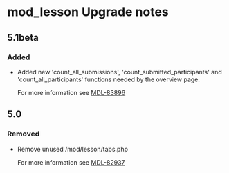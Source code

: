# mod_lesson Upgrade notes

## 5.1beta

### Added

- Added new 'count_all_submissions', 'count_submitted_participants' and 'count_all_participants' functions needed by the overview page.

  For more information see [MDL-83896](https://tracker.moodle.org/browse/MDL-83896)

## 5.0

### Removed

- Remove unused /mod/lesson/tabs.php

  For more information see [MDL-82937](https://tracker.moodle.org/browse/MDL-82937)
